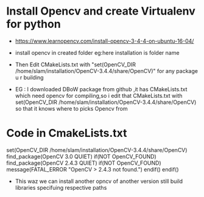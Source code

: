# Install Opencv and create Virtualenv for python
* https://www.learnopencv.com/install-opencv-3-4-4-on-ubuntu-16-04/
* install opencv in created folder eg:here installation is folder name

* Then Edit CMakeLists.txt with "set(OpenCV_DIR /home/slam/installation/OpenCV-3.4.4/share/OpenCV)" for any package u r building
* EG : I downloaded DBoW package from github ,it has CMakeLists.txt which need opencv for compiling,so i edit that CMakeLists.txt with  set(OpenCV_DIR /home/slam/installation/OpenCV-3.4.4/share/OpenCV)
so that it knows where to picks Opencv from


# Code in CmakeLists.txt
set(OpenCV_DIR /home/slam/installation/OpenCV-3.4.4/share/OpenCV)
find_package(OpenCV 3.0 QUIET)
if(NOT OpenCV_FOUND)
   find_package(OpenCV 2.4.3 QUIET)
   if(NOT OpenCV_FOUND)
      message(FATAL_ERROR "OpenCV > 2.4.3 not found.")
   endif()
endif()


* This waz we can install another opncv of another version still build libraries specifuing respective paths
